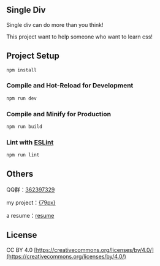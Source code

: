 ## Single Div
Single div can do more than you think!

This project want to help someone who want to learn css!

## Project Setup

```sh
npm install
```

### Compile and Hot-Reload for Development

```sh
npm run dev
```

### Compile and Minify for Production

```sh
npm run build
```

### Lint with [ESLint](https://eslint.org/)

```sh
npm run lint
```
## Others

QQ群：<a href="http://jq.qq.com/?_wv=1027&k=J6KYRU" target="_blank">362397329</a>

my project：<a href="http://79px.com" target="_blank">{79px}</a>

a resume：<a href="https://github.com/eternityspring/eternityspring.github.io" target="_blank">resume</a>

## License
CC BY 4.0  [https://creativecommons.org/licenses/by/4.0/](https://creativecommons.org/licenses/by/4.0/)
